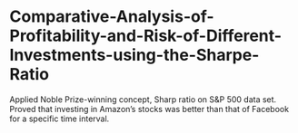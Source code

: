 # Comparative-Analysis-of-Profitability-and-Risk-of-Different-Investments-using-the-Sharpe-Ratio
Applied Noble Prize-winning concept, Sharp ratio on S&amp;P 500 data set. Proved that investing in Amazon’s stocks was better than that of Facebook for a specific time interval.
